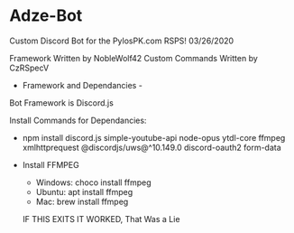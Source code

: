 # Adze-Bot

Custom Discord Bot for the PylosPK.com RSPS! 03/26/2020

Framework Written by NobleWolf42
Custom Commands Written by CzRSpecV

- Framework and Dependancies -

Bot Framework is Discord.js

Install Commands for Dependancies:
- npm install discord.js simple-youtube-api node-opus ytdl-core ffmpeg xmlhttprequest @discordjs/uws@^10.149.0 discord-oauth2 form-data
- Install FFMPEG
    - Windows: choco install ffmpeg
    - Ubuntu: apt install ffmpeg
    - Mac: brew install ffmpeg

    IF THIS EXITS IT WORKED, That Was a Lie